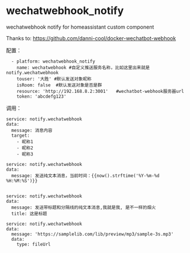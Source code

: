# wechatwebhook_notify
wechatwebhook notify for homeassistant custom component


Thanks to: https://github.com/danni-cool/docker-wechatbot-webhook


配置：
```notify:
  - platform: wechatwebhook_notify
    name: wechatwebhook #自定义推送服务名称，比如这里出来就是 notify.wechatwebhook
    touser: '大胜' #默认发送对象昵称 
    isRoom: false  #默认发送对象是否是群 
    resource: 'http://192.168.8.2:3001'   #wechatbot-webhook服务器url
    token: 'abcdefg123'
```

调用：
```
service: notify.wechatwebhook
data:
  message: 消息内容
  target:
    - 昵称1
    - 昵称2
    - 昵称3
    
service: notify.wechatwebhook
data:
  message: 发送纯文本消息，当前时间：{{now().strftime('%Y-%m-%d %H:%M:%S')}}


service: notify.wechatwebhook
data:
  message: 发送带标题和分隔线的纯文本消息,我就是我, 是不一样的烟火
  title: 这是标题

service: notify.wechatwebhook
data:
  message: 'https://samplelib.com/lib/preview/mp3/sample-3s.mp3'
  data:
    type: fileUrl
```

